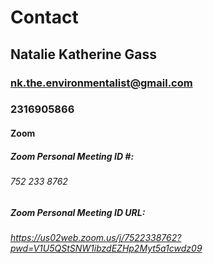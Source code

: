 # Contact
## Natalie Katherine Gass
### nk.the.environmentalist@gmail.com
### 2316905866
#### Zoom
##### Zoom Personal Meeting ID #: 
###### 752 233 8762
##### Zoom Personal Meeting ID URL: 
###### https://us02web.zoom.us/j/7522338762?pwd=V1U5QStSNW1ibzdEZHp2Myt5a1cwdz09
